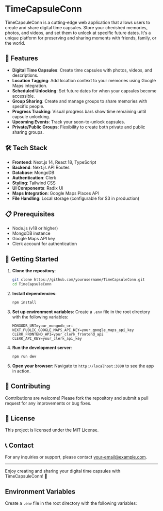 # TimeCapsuleConn

TimeCapsuleConn is a cutting-edge web application that allows users to create and share digital time capsules. Store your cherished memories, photos, and videos, and set them to unlock at specific future dates. It's a unique platform for preserving and sharing moments with friends, family, or the world.

## 🚀 Features

- **Digital Time Capsules**: Create time capsules with photos, videos, and descriptions.
- **Location Tagging**: Add location context to your memories using Google Maps integration.
- **Scheduled Unlocking**: Set future dates for when your capsules become accessible.
- **Group Sharing**: Create and manage groups to share memories with specific people.
- **Progress Tracking**: Visual progress bars show time remaining until capsule unlocking.
- **Upcoming Events**: Track your soon-to-unlock capsules.
- **Private/Public Groups**: Flexibility to create both private and public sharing groups.

## 🛠 Tech Stack

- **Frontend**: Next.js 14, React 18, TypeScript
- **Backend**: Next.js API Routes
- **Database**: MongoDB
- **Authentication**: Clerk
- **Styling**: Tailwind CSS
- **UI Components**: Radix UI
- **Maps Integration**: Google Maps Places API
- **File Handling**: Local storage (configurable for S3 in production)

## 📋 Prerequisites

- Node.js (v18 or higher)
- MongoDB instance
- Google Maps API key
- Clerk account for authentication

## 🌟 Getting Started

1. **Clone the repository**:
   ```bash
   git clone https://github.com/yourusername/TimeCapsuleConn.git
   cd TimeCapsuleConn
   ```

2. **Install dependencies**:
   ```bash
   npm install
   ```

3. **Set up environment variables**:
   Create a `.env` file in the root directory with the following variables:
   ```plaintext
   MONGODB_URI=your_mongodb_uri
   NEXT_PUBLIC_GOOGLE_MAPS_API_KEY=your_google_maps_api_key
   CLERK_FRONTEND_API=your_clerk_frontend_api
   CLERK_API_KEY=your_clerk_api_key
   ```

4. **Run the development server**:
   ```bash
   npm run dev
   ```

5. **Open your browser**:
   Navigate to `http://localhost:3000` to see the app in action.

## 🤝 Contributing

Contributions are welcome! Please fork the repository and submit a pull request for any improvements or bug fixes.

## 📄 License

This project is licensed under the MIT License.

## 📞 Contact

For any inquiries or support, please contact [your-email@example.com](mailto:your-email@example.com).

---

Enjoy creating and sharing your digital time capsules with TimeCapsuleConn! 🎉

## Environment Variables

Create a `.env` file in the root directory with the following variables:
